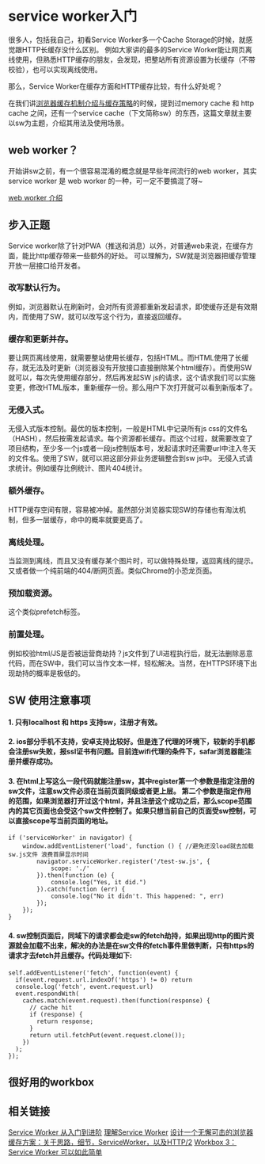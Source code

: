 # service worker入门

很多人，包括我自己，初看Service Worker多一个Cache Storage的时候，就感觉跟HTTP长缓存没什么区别。
例如大家讲的最多的Service Worker能让网页离线使用，但熟悉HTTP缓存的朋友，会发现，把整站所有资源设置为长缓存（不带校验），也可以实现离线使用。

那么，Service Worker在缓存方面和HTTP缓存比较，有什么好处呢？

在我们讲[浏览器缓存机制介绍与缓存策略](https://juejin.im/book/5b936540f265da0a9624b04b/section/5b9ba651f265da0ac726e5de)的时候，提到过memory cache 和 http cache 之间，还有一个service cache（下文简称sw）的东西，这篇文章就主要以sw为主题，介绍其用法及使用场景。

## web worker？
开始讲sw之前，有一个很容易混淆的概念就是早些年间流行的web worker，其实 service worker 是 web worker 的一种，可一定不要搞混了呀~

[web worker 介绍](http://dwz.date/agm5)

## 步入正题
Service worker除了针对PWA（推送和消息）以外，对普通web来说，在缓存方面，能比http缓存带来一些额外的好处。
可以理解为，SW就是浏览器把缓存管理开放一层接口给开发者。

### 改写默认行为。

例如，浏览器默认在刷新时，会对所有资源都重新发起请求，即使缓存还是有效期内，而使用了SW，就可以改写这个行为，直接返回缓存。

### 缓存和更新并存。

要让网页离线使用，就需要整站使用长缓存，包括HTML。而HTML使用了长缓存，就无法及时更新（浏览器没有开放接口直接删除某个html缓存）。而使用SW就可以，每次先使用缓存部分，然后再发起SW js的请求，这个请求我们可以实施变更，修改HTML版本，重新缓存一份。那么用户下次打开就可以看到新版本了。

### 无侵入式。

无侵入式版本控制。最优的版本控制，一般是HTML中记录所有js css的文件名（HASH），然后按需发起请求。每个资源都长缓存。而这个过程，就需要改变了项目结构，至少多一个js或者一段js控制版本号，发起请求时还需要url中注入冬天的文件名。使用了SW，就可以把这部分非业务逻辑整合到sw js中。
无侵入式请求统计。例如缓存比例统计、图片404统计。

### 额外缓存。

HTTP缓存空间有限，容易被冲掉。虽然部分浏览器实现SW的存储也有淘汰机制，但多一层缓存，命中的概率就要更高了。

### 离线处理。

当监测到离线，而且又没有缓存某个图片时，可以做特殊处理，返回离线的提示。又或者做一个纯前端的404/断网页面。类似Chrome的小恐龙页面。

### 预加载资源。

这个类似prefetch标签。

### 前置处理。

例如校验html/JS是否被运营商劫持？js文件到了UI进程执行后，就无法删除恶意代码，而在SW中，我们可以当作文本一样，轻松解决。当然，在HTTPS环境下出现劫持的概率是极低的。

## SW 使用注意事项

#### 1. 只有localhost 和 https 支持sw，注册才有效。

#### 2. ios部分手机不支持，安卓支持比较好。但是连了代理的环境下，较新的手机都会注册sw失败，报ssl证书有问题。目前连wifi代理的条件下，safar浏览器能注册并缓存成功。

#### 3. 在html上写这么一段代码就能注册sw，其中register第一个参数是指定注册的sw文件，注意sw文件必须在当前页面同级或者更上层。 第二个参数是指定作用的范围，如果浏览器打开过这个html，并且注册这个成功之后，那么scope范围内的其它页面也会受这个sw文件控制了。如果只想当前自己的页面受sw控制，可以直接scope写当前页面的地址。

```
if ('serviceWorker' in navigator) {
    window.addEventListener('load', function () { //避免还没load就去加载sw.js文件 浪费首屏显示时间
        navigator.serviceWorker.register('/test-sw.js', {
            scope: './'
        }).then(function (e) {
            console.log("Yes, it did.")
        }).catch(function (err) {
            console.log("No it didn't. This happened: ", err)
        });
    });
}
```

#### 4. sw控制页面后，同域下的请求都会走sw的fetch劫持，如果出现http的图片资源就会加载不出来，解决的办法是在sw文件的fetch事件里做判断，只有https的请求才去fetch并且缓存。代码处理如下:

```
self.addEventListener('fetch', function(event) {
  if(event.request.url.indexOf('https') != 0) return
  console.log('fetch', event.request.url)
  event.respondWith(
    caches.match(event.request).then(function(response) {
      // cache hit
      if (response) {
        return response;
      }
      return util.fetchPut(event.request.clone());
    })
  );
});
```

## 很好用的workbox

## 相关链接

[Service Worker 从入门到进阶](https://www.jianshu.com/p/08c0fdec31b4)
[理解Service Worker](https://zhuanlan.zhihu.com/p/28461857)
[设计一个无懈可击的浏览器缓存方案：关于思路，细节，ServiceWorker，以及HTTP/2](https://zhuanlan.zhihu.com/p/28113197)
[Workbox 3：Service Worker 可以如此简单](https://fed.taobao.org/blog/taofed/do71ct/workbox3/?spm=taofed.homepage.header.13.7eab5ac82ByuLw)